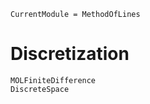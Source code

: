 ```@meta
CurrentModule = MethodOfLines
```

# Discretization

```@docs
MOLFiniteDifference
DiscreteSpace
```